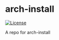 # arch-install

[![License](https://img.shields.io/github/license/seankhliao/arch-install.svg?style=flat-square)](LICENSE)

A repo for arch-install
